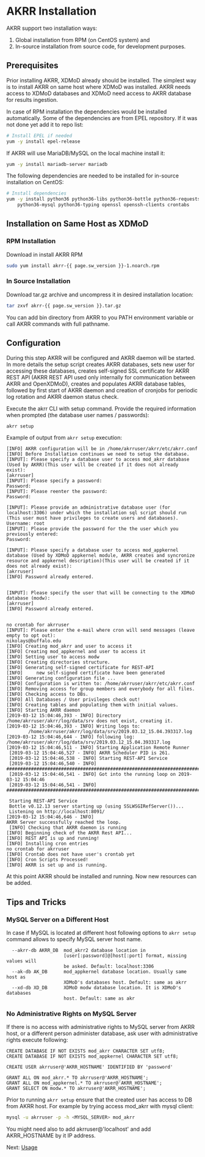 # AKRR Installation

AKRR support two installation ways: 
1) Global installation from RPM (on CentOS system) and 
2) In-source installation from source code, for development purposes.

## Prerequisites

Prior installing AKRR, XDMoD already should be installed. The simplest way is to 
install AKRR on same host where XDMoD was installed. AKRR needs access to XDMoD 
databases and XDMoD need access to AKRR database for results ingestion.

In case of RPM installation the dependencies would be installed automatically. Some of
the dependencies are from EPEL repository. If it was not done yet add it to repo list:

```bash
# Install EPEL if needed
yum -y install epel-release
```

If AKRR will use MariaDB/MySQL on the local machine install it:
```bash 
yum -y install mariadb-server mariadb
```

The following dependencies are needed to be installed for in-source installation on CentOS:
 
```bash
# Install dependencies
yum -y install python36 python36-libs python36-bottle python36-requests \
    python36-mysql python36-typing openssl openssh-clients crontabs
```

## Installation on Same Host as XDMoD
### RPM Installation

Download in install AKRR RPM
```bash
sudo yum install akrr-{{ page.sw_version }}-1.noarch.rpm
```

### In Source Installation

Download tar.gz archive and uncompress it in desired installation location:
```bash
tar zxvf akrr-{{ page.sw_version }}.tar.gz
``` 

You can add bin directory from AKRR to you PATH environment variable or 
call AKRR commands with full pathname.

## Configuration
During this step AKRR will be configured and AKRR daemon will be started. 
In more details the setup script creates AKRR databases, sets new user for 
accessing these databases, creates self-signed SSL certificate for AKRR 
REST API (AKRR REST API used only internally for communication between AKRR 
and OpenXDMoD),  creates and populates AKRR database tables, followed by 
first start of AKRR daemon and creation of cronjobs for periodic log rotation 
and AKRR daemon status check.

Execute the akrr CLI with setup command. Provide the required information 
when prompted 
(the database user names / passwords):

```bash
akrr setup
```


Example of output from `akrr setup` execution:

```text
[INFO] AKRR configuration will be in /home/akrruser/akrr/etc/akrr.conf
[INFO] Before Installation continues we need to setup the database.
[INPUT]: Please specify a database user to access mod_akrr database (Used by AKRR)(This user will be created if it does not already exist):
[akrruser] 
[INPUT]: Please specify a password:
Password: 
[INPUT]: Please reenter the password:
Password: 

[INPUT]: Please provide an administrative database user (for localhost:3306) under which the installation sql script should run (This user must have privileges to create users and databases).
Username: root
[INPUT]: Please provide the password for the the user which you previously entered:
Password: 

[INPUT]: Please specify a database user to access mod_appkernel database (Used by XDMoD appkernel module, AKRR creates and syncronize resource and appkernel description)(This user will be created if it does not already exist):
[akrruser] 
[INFO] Password already entered.


[INPUT]: Please specify the user that will be connecting to the XDMoD database (modw):
[akrruser] 
[INFO] Password already entered.


no crontab for akrruser
[INPUT]: Please enter the e-mail where cron will send messages (leave empty to opt out):
nikolays@buffalo.edu
[INFO] Creating mod_akrr and user to access it
[INFO] Creating mod_appkernel and user to access it
[INFO] Setting user to access modw
[INFO] Creating directories structure.
[INFO] Generating self-signed certificate for REST-API
[INFO]     new self-signed certificate have been generated
[INFO] Generating configuration file ...
[INFO] Configuration is written to: /home/akrruser/akrr/etc/akrr.conf
[INFO] Removing access for group members and everybody for all files.
[INFO] Checking access to DBs.
[INFO] All Databases / User privileges check out!
[INFO] Creating tables and populating them with initial values.
[INFO] Starting AKRR daemon
[2019-03-12 15:04:46,393 - INFO] Directory /home/akrruser/akrr/log/data/srv does not exist, creating it.
[2019-03-12 15:04:46,393 - INFO] Writing logs to:
        /home/akrruser/akrr/log/data/srv/2019.03.12_15.04.393317.log
[2019-03-12 15:04:46,644 - INFO] following log: /home/akrruser/akrr/log/data/srv/2019.03.12_15.04.393317.log
[2019-03-12 15:04:46,511 - INFO] Starting Application Remote Runner
 [2019-03-12 15:04:46,527 - INFO] AKRR Scheduler PID is 261.
 [2019-03-12 15:04:46,538 - INFO] Starting REST-API Service
 [2019-03-12 15:04:46,540 - INFO] ####################################################################################################
 [2019-03-12 15:04:46,541 - INFO] Got into the running loop on 2019-03-12 15:04:46
 [2019-03-12 15:04:46,541 - INFO] ####################################################################################################
 
 Starting REST-API Service
 Bottle v0.12.13 server starting up (using SSLWSGIRefServer())...
 Listening on http://localhost:8091/
[2019-03-12 15:04:46,646 - INFO] 
AKRR Server successfully reached the loop.
 [INFO] Checking that AKRR daemon is running
[INFO] Beginning check of the AKRR Rest API...
[INFO] REST API is up and running!
[INFO] Installing cron entries
no crontab for akrruser
[INFO] Crontab does not have user's crontab yet
[INFO] Cron Scripts Processed!
[INFO] AKRR is set up and is running.
```

At this point AKRR should be installed and running. Now new resources can be added.

## Tips and Tricks

### MySQL Server on a Different Host

In case if MySQL is located at different host following options to `akrr setup` command allows 
to specify MySQL server host name.

```text
  --akrr-db AKRR_DB  mod_akrr2 database location in
                     [user[:password]@]host[:port] format, missing values will
                     be asked. Default: localhost:3306
  --ak-db AK_DB      mod_appkernel database location. Usually same host as
                     XDMoD's databases host. Default: same as akrr
  --xd-db XD_DB      XDMoD modw database location. It is XDMoD's databases
                     host. Default: same as akr
```

### No Administrative Rights on MySQL Server

If there is no access with administrative rights to MySQL server from AKRR host, or a different
person administer database, ask user with administrative rights execute following:

```
CREATE DATABASE IF NOT EXISTS mod_akrr CHARACTER SET utf8;
CREATE DATABASE IF NOT EXISTS mod_appkernel CHARACTER SET utf8;

CREATE USER akrruser@'AKRR_HOSTNAME' IDENTIFIED BY 'password'

GRANT ALL ON mod_akrr.* TO akrruser@'AKRR_HOSTNAME';
GRANT ALL ON mod_appkernel.* TO akrruser@'AKRR_HOSTNAME';
GRANT SELECT ON modw.* TO akrruser@'AKRR_HOSTNAME';
```


Prior to running `akrr setup` ensure that the created user has access to DB from AKRR host.
For example by trying access mod_akrr with mysql client:

```bash
mysql -u akrruser -p -h <MYSQL_SERVER> mod_akrr
```

You might need also to add akrruser@'localhost' and add AKRR_HOSTNAME by it IP address.

Next: [Usage](AKRR_Usage.md)
